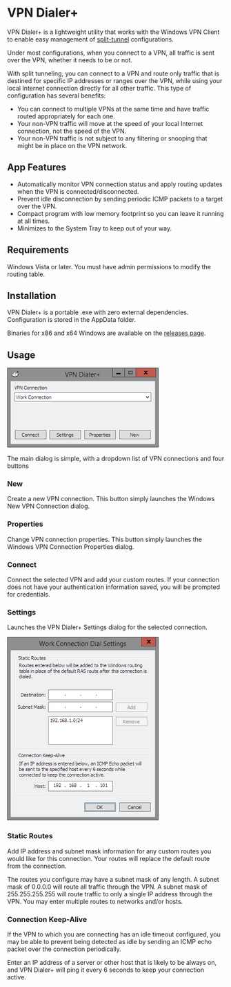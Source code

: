 VPN Dialer+
===========

VPN Dialer+ is a lightweight utility that works with the Windows VPN Client to enable easy management of [split-tunnel](https://en.wikipedia.org/wiki/Split_tunneling) configurations.

Under most configurations, when you connect to a VPN, all traffic is sent over the VPN, whether it needs to be or not.

With split tunneling, you can connect to a VPN and route only traffic that is destined for specific IP addresses or ranges over the VPN, while using your local Internet connection directly for all other traffic.  This type of configuration has several benefits:

* You can connect to multiple VPNs at the same time and have traffic routed appropriately for each one.
* Your non-VPN traffic will move at the speed of your local Internet connection, not the speed of the VPN.
* Your non-VPN traffic is not subject to any filtering or snooping that might be in place on the VPN network.

App Features
------------

* Automatically monitor VPN connection status and apply routing updates when the VPN is connected/disconnected.
* Prevent idle disconnection by sending periodic ICMP packets to a target over the VPN.
* Compact program with low memory footprint so you can leave it running at all times.
* Minimizes to the System Tray to keep out of your way.

Requirements
------------

Windows Vista or later.  You must have admin permissions to modify the routing table.

Installation
------------

VPN Dialer+ is a portable .exe with zero external dependencies.  Configuration is stored in the AppData folder.

Binaries for x86 and x64 Windows are available on the [releases page](https://github.com/saucecontrol/VpnDialerPlus/releases).

Usage
-----

![main dialog](img/vpndialerplusmain.png "VPN Dialer+ Main Dialog")

The main dialog is simple, with a dropdown list of VPN connections and four buttons

### New

Create a new VPN connection.  This button simply launches the Windows New VPN Connection dialog.

### Properties

Change VPN connection properties.  This button simply launches the Windows VPN Connection Properties dialog.

### Connect

Connect the selected VPN and add your custom routes.  If your connection does not have your authentication information saved, you will be prompted for credentials.

### Settings

Launches the VPN Dialer+ Settings dialog for the selected connection.

![settings dialog](img/vpndialerplussettings.png "VPN Dialer+ Settings Dialog")

### Static Routes

Add IP address and subnet mask information for any custom routes you would like for this connection.  Your routes will replace the default route from the connection.

The routes you configure may have a subnet mask of any length.  A subnet mask of 0.0.0.0 will route all traffic through the VPN.  A subnet mask of 255.255.255.255 will route traffic to only a single IP address through the VPN.  You may enter multiple routes to networks and/or hosts.

### Connection Keep-Alive

If the VPN to which you are connecting has an idle timeout configured, you may be able to prevent being detected as idle by sending an ICMP echo packet over the connection periodically.

Enter an IP address of a server or other host that is likely to be always on, and VPN Dialer+ will ping it every 6 seconds to keep your connection active.
